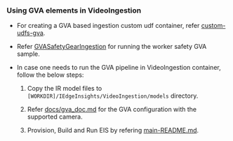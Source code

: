 ### Using GVA elements in VideoIngestion

* For creating a GVA based ingestion custom udf container, refer [custom-udfs-gva](../../CustomUdfs/README.md).

* Refer [GVASafetyGearIngestion](../../CustomUdfs/GVASafetyGearIngestion/README.md) for running the worker safety GVA sample.

* In case one needs to run the GVA pipeline in VideoIngestion container, follow the below steps:

  1. Copy the IR model files to `[WORKDIR]/IEdgeInsights/VideoIngestion/models` directory.

  2. Refer [docs/gva_doc.md](../docs/gva_doc.md) for the GVA configuration with the supported camera.

  3. Provision, Build and Run EIS by refering [main-README.md](../../README.md).
